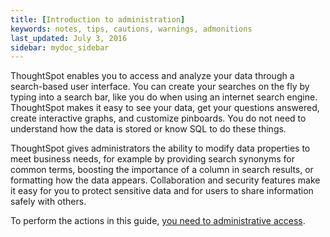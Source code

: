 ```yaml
---
title: [Introduction to administration]
keywords: notes, tips, cautions, warnings, admonitions
last_updated: July 3, 2016
sidebar: mydoc_sidebar
---
```

ThoughtSpot enables you to access and analyze your data through a search-based user interface. You can create your searches on the fly by typing into a search bar, like you do when using an internet search engine. ThoughtSpot makes it easy to see your data, get your questions answered, create interactive graphs, and customize pinboards. You do not need to understand how the data is stored or know SQL to do these things.

ThoughtSpot gives administrators the ability to modify data properties to meet business needs, for example by providing search synonyms for common terms, boosting the importance of a column in search results, or formatting how the data appears. Collaboration and security features make it easy for you to protect sensitive data and for users to share information safely with others.

To perform the actions in this guide, [you need to administrative access](setup/logins.md).
